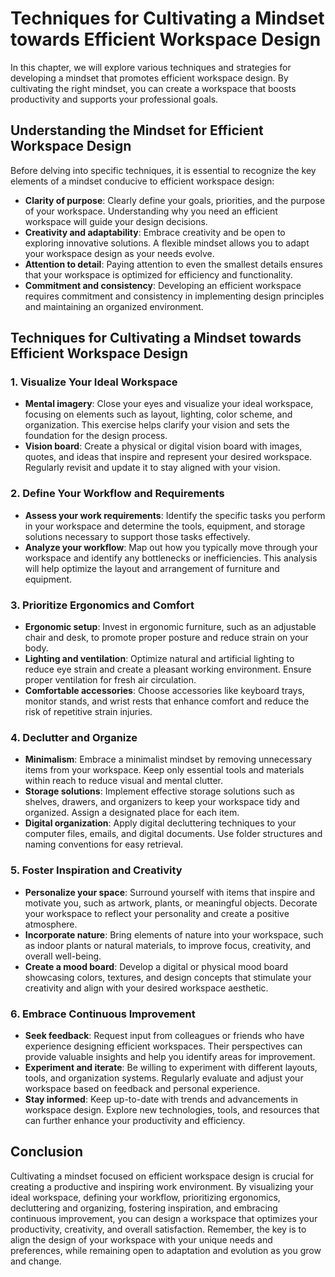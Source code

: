 Techniques for Cultivating a Mindset towards Efficient Workspace Design
================================================================================

In this chapter, we will explore various techniques and strategies for developing a mindset that promotes efficient workspace design. By cultivating the right mindset, you can create a workspace that boosts productivity and supports your professional goals.

**Understanding the Mindset for Efficient Workspace Design**
------------------------------------------------------------

Before delving into specific techniques, it is essential to recognize the key elements of a mindset conducive to efficient workspace design:

* **Clarity of purpose**: Clearly define your goals, priorities, and the purpose of your workspace. Understanding why you need an efficient workspace will guide your design decisions.
* **Creativity and adaptability**: Embrace creativity and be open to exploring innovative solutions. A flexible mindset allows you to adapt your workspace design as your needs evolve.
* **Attention to detail**: Paying attention to even the smallest details ensures that your workspace is optimized for efficiency and functionality.
* **Commitment and consistency**: Developing an efficient workspace requires commitment and consistency in implementing design principles and maintaining an organized environment.

**Techniques for Cultivating a Mindset towards Efficient Workspace Design**
---------------------------------------------------------------------------

### **1. Visualize Your Ideal Workspace**

* **Mental imagery**: Close your eyes and visualize your ideal workspace, focusing on elements such as layout, lighting, color scheme, and organization. This exercise helps clarify your vision and sets the foundation for the design process.
* **Vision board**: Create a physical or digital vision board with images, quotes, and ideas that inspire and represent your desired workspace. Regularly revisit and update it to stay aligned with your vision.

### **2. Define Your Workflow and Requirements**

* **Assess your work requirements**: Identify the specific tasks you perform in your workspace and determine the tools, equipment, and storage solutions necessary to support those tasks effectively.
* **Analyze your workflow**: Map out how you typically move through your workspace and identify any bottlenecks or inefficiencies. This analysis will help optimize the layout and arrangement of furniture and equipment.

### **3. Prioritize Ergonomics and Comfort**

* **Ergonomic setup**: Invest in ergonomic furniture, such as an adjustable chair and desk, to promote proper posture and reduce strain on your body.
* **Lighting and ventilation**: Optimize natural and artificial lighting to reduce eye strain and create a pleasant working environment. Ensure proper ventilation for fresh air circulation.
* **Comfortable accessories**: Choose accessories like keyboard trays, monitor stands, and wrist rests that enhance comfort and reduce the risk of repetitive strain injuries.

### **4. Declutter and Organize**

* **Minimalism**: Embrace a minimalist mindset by removing unnecessary items from your workspace. Keep only essential tools and materials within reach to reduce visual and mental clutter.
* **Storage solutions**: Implement effective storage solutions such as shelves, drawers, and organizers to keep your workspace tidy and organized. Assign a designated place for each item.
* **Digital organization**: Apply digital decluttering techniques to your computer files, emails, and digital documents. Use folder structures and naming conventions for easy retrieval.

### **5. Foster Inspiration and Creativity**

* **Personalize your space**: Surround yourself with items that inspire and motivate you, such as artwork, plants, or meaningful objects. Decorate your workspace to reflect your personality and create a positive atmosphere.
* **Incorporate nature**: Bring elements of nature into your workspace, such as indoor plants or natural materials, to improve focus, creativity, and overall well-being.
* **Create a mood board**: Develop a digital or physical mood board showcasing colors, textures, and design concepts that stimulate your creativity and align with your desired workspace aesthetic.

### **6. Embrace Continuous Improvement**

* **Seek feedback**: Request input from colleagues or friends who have experience designing efficient workspaces. Their perspectives can provide valuable insights and help you identify areas for improvement.
* **Experiment and iterate**: Be willing to experiment with different layouts, tools, and organization systems. Regularly evaluate and adjust your workspace based on feedback and personal experience.
* **Stay informed**: Keep up-to-date with trends and advancements in workspace design. Explore new technologies, tools, and resources that can further enhance your productivity and efficiency.

**Conclusion**
--------------

Cultivating a mindset focused on efficient workspace design is crucial for creating a productive and inspiring work environment. By visualizing your ideal workspace, defining your workflow, prioritizing ergonomics, decluttering and organizing, fostering inspiration, and embracing continuous improvement, you can design a workspace that optimizes your productivity, creativity, and overall satisfaction. Remember, the key is to align the design of your workspace with your unique needs and preferences, while remaining open to adaptation and evolution as you grow and change.
